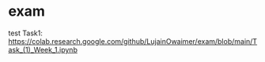 # exam
test
Task1: https://colab.research.google.com/github/LujainOwaimer/exam/blob/main/Task_(1)_Week_1.ipynb

